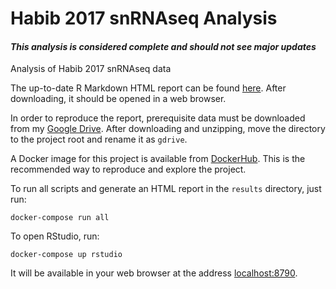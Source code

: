 <!---
    This file is part of habib-2017-snRNAseq.
    Copyright (C) 2019  Emir Turkes

    This program is free software: you can redistribute it and/or modify
    it under the terms of the GNU General Public License as published by
    the Free Software Foundation, either version 3 of the License, or
    (at your option) any later version.

    This program is distributed in the hope that it will be useful,
    but WITHOUT ANY WARRANTY; without even the implied warranty of
    MERCHANTABILITY or FITNESS FOR A PARTICULAR PURPOSE.  See the
    GNU General Public License for more details.

    You should have received a copy of the GNU General Public License
    along with this program.  If not, see <http://www.gnu.org/licenses/>.

    Emir Turkes can be contacted at emir.turkes@eturkes.com
-->

# Habib 2017 snRNAseq Analysis
#### *This analysis is considered complete and should not see major updates*

Analysis of Habib 2017 snRNAseq data

The up-to-date R Markdown HTML report can be found [here](https://drive.google.com/file/d/1pApDFB0KPQeQtdhrEoat58fj1rR_ukbK/view?usp=sharing). 
After downloading, it should be opened in a web browser.

In order to reproduce the report, prerequisite data must be downloaded from my [Google Drive](https://drive.google.com/drive/folders/1nbA_D2RlJqW7g4_0Grl6yVVJkWb5WEw4?usp=sharing).
After downloading and unzipping, move the directory to the project root and rename it as `gdrive`.

A Docker image for this project is available from [DockerHub](https://cloud.docker.com/repository/docker/eturkes/habib-2017-snrnaseq/general).
This is the recommended way to reproduce and explore the project.

To run all scripts and generate an HTML report in the `results` directory, just run:
```
docker-compose run all
```

To open RStudio, run:
```
docker-compose up rstudio
```
It will be available in your web browser at the address [localhost:8790](http://localhost:8790).

